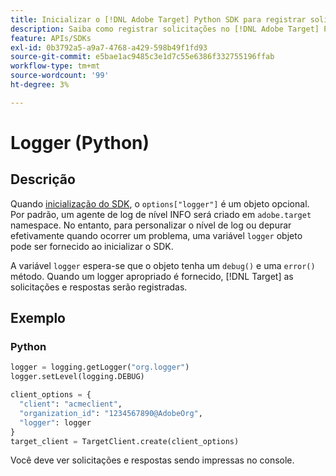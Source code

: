 ```yaml
---
title: Inicializar o [!DNL Adobe Target] Python SDK para registrar solicitações
description: Saiba como registrar solicitações no [!DNL Adobe Target] Python SDK.
feature: APIs/SDKs
exl-id: 0b3792a5-a9a7-4768-a429-598b49f1fd93
source-git-commit: e5bae1ac9485c3e1d7c55e6386f332755196ffab
workflow-type: tm+mt
source-wordcount: '99'
ht-degree: 3%

---
```


# Logger (Python)

## Descrição

Quando [inicialização do SDK](initialize-sdk.md), o `options["logger"]` é um objeto opcional. Por padrão, um agente de log de nível INFO será criado em `adobe.target` namespace. No entanto, para personalizar o nível de log ou depurar efetivamente quando ocorrer um problema, uma variável `logger` objeto pode ser fornecido ao inicializar o SDK.

A variável `logger` espera-se que o objeto tenha um `debug()` e uma `error()` método. Quando um logger apropriado é fornecido, [!DNL Target] as solicitações e respostas serão registradas.

## Exemplo

### Python

```python {line-numbers="true"}
logger = logging.getLogger("org.logger")
logger.setLevel(logging.DEBUG)

client_options = {
  "client": "acmeclient",
  "organization_id": "1234567890@AdobeOrg",
  "logger": logger
}
target_client = TargetClient.create(client_options)
```

Você deve ver solicitações e respostas sendo impressas no console.
